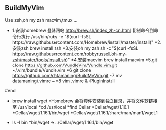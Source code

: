 ## BuildMyVim
Use zsh,oh my zsh macvim,tmux ...
* 1.安装homebrew 
登陆网站 http://brew.sh/index_zh-cn.html
复制命令到命令行执行 /usr/bin/ruby -e "$(curl -fsSL https://raw.githubusercontent.com/Homebrew/install/master/install)"
*2.安装zsh 
brew install zsh
*3.安装oh my zsh sh 
-c "$(curl -fsSL https://raw.githubusercontent.com/robbyrussell/oh-my-zsh/master/tools/install.sh)"
*4.安装macvim 
brew install macvim
*5.git clone https://github.com/VundleVim/Vundle.vim.git ~/.vim/bundle/Vundle.vim
*6 git clone https://github.com/datamaning/BuildMyVim.git
*7 mv datamaning/.vimrc ~
*8 vim .vimrc & :PluginInstall

#end
* brew install wget
*Homebrew 会将套件安装到独立目录，并将文件软链接至 /usr/local 
*cd /usr/local
*find Cellar
*Cellar/wget/1.16.1
*Cellar/wget/1.16.1/bin/wget
*Cellar/wget/1.16.1/share/man/man1/wget.1

* ls -l bin
*bin/wget -> ../Cellar/wget/1.16.1/bin/wget
